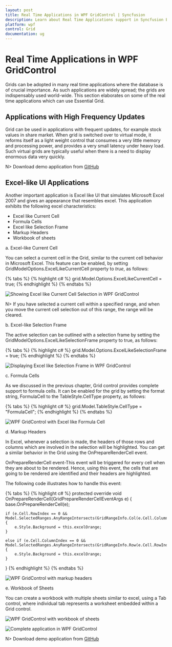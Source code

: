 ```yaml
---
layout: post
title: Real Time Applications in WPF GridControl | Syncfusion
description: Learn about Real Time Applications support in Syncfusion Essential Studio Essential Studio WPF GridControl, its elements and more details.
platform: wpf
control: Grid
documentation: ug
---
```


# Real Time Applications in WPF GridControl

Grids can be adopted in many real time applications where the database is of crucial importance. As such applications are widely spread; the grids are indispensably used world-wide.  This section elaborates on some of the real time applications which can use Essential Grid.

## Applications with High Frequency Updates 

Grid can be used in applications with frequent updates, for example stock values in share market. When grid is switched over to virtual mode, it reforms itself as a light weight control that consumes a very little memory and processing power, and provides a very small latency under heavy load. Such virtual grids are typically useful when there is a need to display enormous data very quickly.  

N> Download demo application from [GitHub](https://github.com/syncfusion/wpf-demos/tree/master/GridControl/Performance/TraderGrid%20Test)

## Excel-like UI Applications

Another important application is Excel like UI that simulates Microsoft Excel 2007 and gives an appearance that resembles excel. This application exhibits the following excel characteristics:

   * Excel like Current Cell
   * Formula Cells
   * Excel like Selection Frame
   * Markup Headers
   * Workbook of sheets

a. Excel-like Current Cell

You can select a current cell in the Grid, similar to the current cell behavior in Microsoft Excel. This feature can be enabled, by setting GridModelOptions.ExcelLikeCurrentCell property to _true_, as follows:  

{% tabs %}
{% highlight c# %}
grid.Model.Options.ExcelLikeCurrentCell = true;
{% endhighlight  %}
{% endtabs %}

![Showing Excel like Current Cell Selection in WPF GridControl](Real-Time-Applications_images/Real-Time-Applications_img1.jpeg)


N>  If you have selected a current cell within a specified range, and when you move the current cell selection out of this range, the range will be cleared.


b. Excel-like Selection Frame

The active selection can be outlined with a selection frame by setting the GridModelOptions.ExcelLikeSelectionFrame property to true, as follows:

{% tabs %}
{% highlight c# %}
grid.Model.Options.ExcelLikeSelectionFrame = true;
{% endhighlight  %}
{% endtabs %}

![Displaying Excel like Selection Frame in WPF GridControl](Real-Time-Applications_images/Real-Time-Applications_img2.jpeg)


c. Formula Cells

As we discussed in the previous chapter, Grid control provides complete support to formula cells. It can be enabled for the grid by setting the format string, FormulaCell to the TableStyle.CellType property, as follows: 

{% tabs %}
{% highlight c# %}
grid.Model.TableStyle.CellType = "FormulaCell";
{% endhighlight  %}
{% endtabs %}

![WPF GridControl with Excel like Formula Cell](Real-Time-Applications_images/Real-Time-Applications_img3.jpeg)


d. Markup Headers

In Excel, whenever a selection is made, the headers of those rows and columns which are involved in the selection will be highlighted. You can get a similar behavior in the Grid using the OnPrepareRenderCell event.  

OnPrepareRenderCell event-This event will be triggered for every cell when they are about to be rendered. Hence, using this event, the cells that are going to be rendered are identified and their headers are highlighted.

The following code illustrates how to handle this event:

{% tabs %}
{% highlight c# %}
protected override void OnPrepareRenderCell(GridPrepareRenderCellEventArgs e)
{
    base.OnPrepareRenderCell(e);

    if (e.Cell.RowIndex == 0 && Model.SelectedRanges.AnyRangeIntersects(GridRangeInfo.Col(e.Cell.ColumnIndex)))
    {
        e.Style.Background = this.excelOrange;
    }

    else if (e.Cell.ColumnIndex == 0 && Model.SelectedRanges.AnyRangeIntersects(GridRangeInfo.Row(e.Cell.RowIndex)))
    {
        e.Style.Background = this.excelOrange;
    }
}
{% endhighlight  %}
{% endtabs %}

![WPF GridControl with markup headers](Real-Time-Applications_images/Real-Time-Applications_img4.jpeg)


e. Workbook of Sheets

You can create a workbook with multiple sheets similar to excel, using a Tab control, where individual tab represents a worksheet embedded within a Grid control.


![WPF GridControl with workbook of sheets](Real-Time-Applications_images/Real-Time-Applications_img5.jpeg)


![Complete application in WPF GridControl](Real-Time-Applications_images/Real-Time-Applications_img6.jpeg)


N> Download demo application from [GitHub](https://github.com/syncfusion/wpf-demos/tree/master/GridControl/Product%20Showcase/Excel%20Like%20UI)



